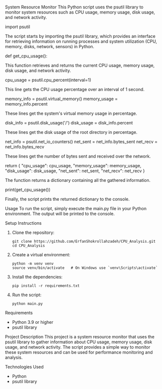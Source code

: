 System Resource Monitor
This Python script uses the psutil library to monitor system resources such as CPU usage, memory usage, disk usage, and network activity.

import psutil

The script starts by importing the psutil library, which provides an interface for retrieving information on running processes and
system utilization (CPU, memory, disks, network, sensors) in Python.

def get_cpu_usage():

This function retrieves and returns the current CPU usage, memory usage, disk usage, and network activity.

cpu_usage = psutil.cpu_percent(interval=1)

This line gets the CPU usage percentage over an interval of 1 second.

memory_info = psutil.virtual_memory()
memory_usage = memory_info.percent

These lines get the system's virtual memory usage in percentage.

disk_info = psutil.disk_usage('/')
disk_usage = disk_info.percent

These lines get the disk usage of the root directory in percentage.

net_info = psutil.net_io_counters()
net_sent = net_info.bytes_sent
net_recv = net_info.bytes_recv

These lines get the number of bytes sent and received over the network.

return {
    "cpu_usage": cpu_usage,
    "memory_usage": memory_usage,
    "disk_usage": disk_usage,
    "net_sent": net_sent,
    "net_recv": net_recv
}

The function returns a dictionary containing all the gathered information.

print(get_cpu_usage())

Finally, the script prints the returned dictionary to the console.

Usage
To run the script, simply execute the main.py file in your Python environment. The output will be printed to the console.

Setup Instructions
1. Clone the repository:
   ```
   git clone https://github.com/ErfanShokrollahzadeh/CPU_Analysis.git
   cd CPU_Analysis
   ```
2. Create a virtual environment:
   ```
   python -m venv venv
   source venv/bin/activate   # On Windows use `venv\Scripts\activate`
   ```
3. Install the dependencies:
   ```
   pip install -r requirements.txt
   ```
4. Run the script:
   ```
   python main.py
   ```

Requirements
- Python 3.9 or higher
- psutil library

Project Description
This project is a system resource monitor that uses the psutil library to gather information about CPU usage, memory usage, disk usage, and network activity. The script provides a simple way to monitor these system resources and can be used for performance monitoring and analysis.

Technologies Used
- Python
- psutil library
